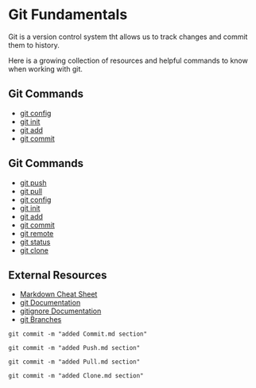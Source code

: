 # Git Fundamentals

Git is a version control system tht allows us to track changes and commit them to history.

Here is a growing collection of resources and helpful commands to know when working with git.

## Git Commands
- [git config](./commands/Config.md)
- [git init](./commands/Init.md)
- [git add](./commands/Add.md)
- [git commit](./commands/Commit.md)
## Git Commands
- [git push](./commands/Push.md)
- [git pull](./commands/Pull.md)
- [git config](./commands/Config.md)
- [git init](./commands/Init.md)
- [git add](./commands/Add.md)
- [git commit](./commands/Commit.md)
- [git remote](./commands/Remote.md)
- [git status](./commands/Status.md)
- [git clone](./commands/Clone.md)

## External Resources
- [Markdown Cheat Sheet](https://www.markdownguide.org/cheat-sheet/)
- [git Documentation](https://git-scm.com/docs)
- [gitignore Documentation](https://git-scm.com/docs/gitignore)
- [git Branches](https://git-scm.com/book/en/v2/Git-Branching-Branches-in-a-Nutshell)

```
git commit -m "added Commit.md section"
```

```
git commit -m "added Push.md section"
```

```
git commit -m "added Pull.md section"
```

```
git commit -m "added Clone.md section"
```